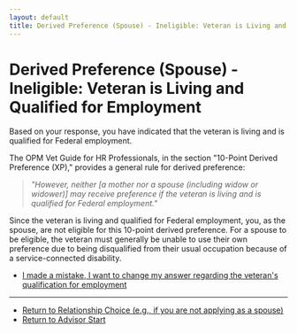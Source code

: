 ```yaml
---
layout: default
title: Derived Preference (Spouse) - Ineligible: Veteran is Living and Qualified for Employment
---
```


# Derived Preference (Spouse) - Ineligible: Veteran is Living and Qualified for Employment

Based on your response, you have indicated that the veteran is living and is qualified for Federal employment.

The OPM Vet Guide for HR Professionals, in the section "10-Point Derived Preference (XP)," provides a general rule for derived preference:
> *"However, neither [a mother nor a spouse (including widow or widower)] may receive preference if the veteran is living and is qualified for Federal employment."*

Since the veteran is living and qualified for Federal employment, you, as the spouse, are not eligible for this 10-point derived preference. For a spouse to be eligible, the veteran must generally be unable to use their own preference due to being disqualified from their usual occupation because of a service-connected disability.

*   [I made a mistake, I want to change my answer regarding the veteran's qualification for employment](./derived_spouse_vetqualifiedforemployment.md)

---
*   [Return to Relationship Choice (e.g., if you are not applying as a spouse)](./derived_intro.md)
*   [Return to Advisor Start](./start.md)
